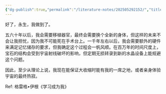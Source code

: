 ```yaml
---
{"dg-publish":true,"permalink":"/literature-notes/202505292152/","title":202505292152,"created":"2025-05-29T21:52:50.000+08:00"}
---
```


好了，永生，我做到了。
 
五六十年以后，我会需要移植器官，最终会需要换个全新的身体，但这样的未来不会让我担忧，因为我不可能死在手术台上。一千年左右以后，我会需要额外的硬件来满足记忆储存的要求，但我确定这个过程会一帆风顺。在百万年的时间尺度上，宝石的结构会受到宇宙射线破坏的影响，但定期无损转录到新的水晶设备上能规避这个问题。

因此，至少从理论上说，我现在能保证大收缩时能有我的一席之地，或者亲身体验宇宙的最终热寂。

Ref: 格雷格•伊根《学习成为我》